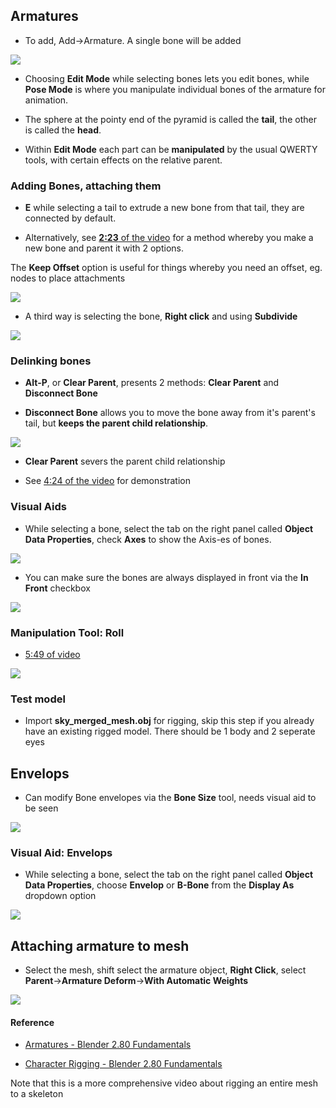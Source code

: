 

## Armatures

- To add, Add->Armature. A single bone will be added

![](add.PNG)

- Choosing **Edit Mode** while selecting bones lets you edit bones, while **Pose Mode** is where you manipulate individual bones of the armature for animation.

- The sphere at the pointy end of the pyramid is called the **tail**, the other is called the **head**. 

- Within **Edit Mode** each part can be **manipulated** by the usual QWERTY tools, with certain effects on the relative parent.


### Adding Bones, attaching them

- **E** while selecting a tail to extrude a new bone from that tail, they are connected by default.

- Alternatively, see [**2:23** of the video](https://youtu.be/cZ3o5tjO51s?si=dYiJF9KuX88VHI--&t=152) for a method whereby you make a new bone and parent it with 2 options.

The **Keep Offset** option is useful for things whereby you need an offset, eg. nodes to place attachments

![](parenting_bone_options.PNG)

- A third way is selecting the bone, **Right click** and using **Subdivide**

![](bone_subdiv.PNG)

### Delinking bones

- **Alt-P**, or **Clear Parent**, presents 2 methods: **Clear Parent** and **Disconnect Bone**

- **Disconnect Bone** allows you to move the bone away from it's parent's tail, but **keeps the parent child relationship**.

![](disconnect_bone.PNG)

- **Clear Parent** severs the parent child relationship

- See [4:24 of the video](https://youtu.be/cZ3o5tjO51s?si=MPH9syINsqjqhXL9&t=264) for demonstration

### Visual Aids

- While selecting a bone, select the tab on the right panel called **Object Data Properties**, check **Axes** to show the Axis-es of bones.

![](display.PNG)

- You can make sure the bones are always displayed in front via the **In Front** checkbox

![](front.PNG)

### Manipulation Tool: Roll

- [5:49 of video](https://youtu.be/cZ3o5tjO51s?si=at3rO4cUe_T_dWe6&t=347)

![](roll.PNG)

### Test model 

- Import **sky_merged_mesh.obj** for rigging, skip this step if you already have an existing rigged model. There should be 1 body and 2 seperate eyes


## Envelops

- Can modify Bone envelopes via the **Bone Size** tool, needs visual aid to be seen

![](bonesize.PNG)

### Visual Aid: Envelops

- While selecting a bone, select the tab on the right panel called **Object Data Properties**, choose **Envelop** or **B-Bone** from the **Display As** dropdown option

![](bbone.PNG)

## Attaching armature to mesh

- Select the mesh, shift select the armature object, **Right Click**, select **Parent**->**Armature Deform**->**With Automatic Weights**

![](armature_deform.PNG)

#### Reference

- [Armatures - Blender 2.80 Fundamentals](https://www.youtube.com/watch?v=cZ3o5tjO51s&list=PLa1F2ddGya_-UvuAqHAksYnB0qL9yWDO6&index=30)


- [Character Rigging - Blender 2.80 Fundamentals](https://www.youtube.com/watch?v=f2pTkW-1JkE&list=PLa1F2ddGya_-UvuAqHAksYnB0qL9yWDO6&index=34)

Note that this is a more comprehensive video about rigging an entire mesh to a skeleton